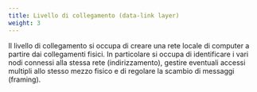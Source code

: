 ```yaml
---
title: Livello di collegamento (data-link layer)
weight: 3
---
```


Il livello di collegamento si occupa di creare una rete locale di computer
a partire dai collegamenti fisici. In particolare si occupa di identificare
i vari nodi connessi alla stessa rete (indirizzamento), gestire eventuali
accessi multipli allo stesso mezzo fisico e di regolare la scambio di
messaggi (framing). 